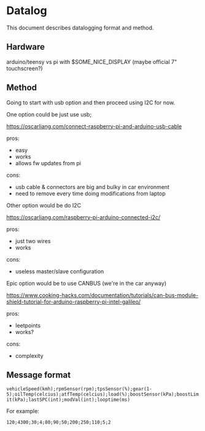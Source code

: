 # Datalog
This document describes datalogging format and method.

## Hardware
arduino/teensy vs pi with $SOME_NICE_DISPLAY (maybe official 7" touchscreen?)

## Method
Going to start with usb option and then proceed using I2C for now.

One option could be just use usb;

https://oscarliang.com/connect-raspberry-pi-and-arduino-usb-cable

pros:
- easy
- works
- allows fw updates from pi

cons: 
- usb cable & connectors are big and bulky in car environment
- need to remove every time doing modifications from laptop

Other option would be do I2C

https://oscarliang.com/raspberry-pi-arduino-connected-i2c/

pros:
- just two wires
- works

cons:
- useless master/slave configuration

Epic option would be to use CANBUS (we're in the car anyway)

https://www.cooking-hacks.com/documentation/tutorials/can-bus-module-shield-tutorial-for-arduino-raspberry-pi-intel-galileo/

pros:
- leetpoints
- works?

cons:
- complexity


## Message format

`vehicleSpeed(kmh);rpmSensor(rpm);tpsSensor(%);gear(1-5);oilTemp(celcius);atfTemp(celcius);load(%);boostSensor(kPa);boostLimit(kPa);lastSPC(int);modVal(int);looptime(ms)`

For example:

`120;4300;30;4;80;90;50;200;250;110;5;2`


